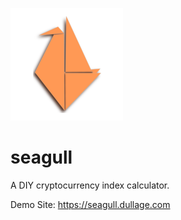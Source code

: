 ![Logo](/src/favicon/apple-touch-icon.png)

# seagull

A DIY cryptocurrency index calculator.

Demo Site: https://seagull.dullage.com
